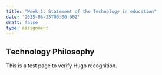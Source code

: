 ```yaml
---
title: "Week 1: Statement of the Technology in education"
date: '2025-08-25T00:00:00Z'
draft: false
type: assignment
---
```


## Technology Philosophy

This is a test page to verify Hugo recognition.